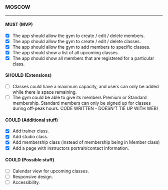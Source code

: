 ### MOSCOW
***

#### MUST (MVP)

* [x] The app should allow the gym to create / edit / delete members.
* [x] The app should allow the gym to create / edit / delete classes.
* [x] The app should allow the gym to add members to specific classes.
* [x] The app should show a list of all upcoming classes.
* [x] The app should show all members that are registered for a particular class.

#### SHOULD (Extensions)

* [ ] Classes could have a maximum capacity, and users can only be added while there is space remaining.
* [ ] The gym could be able to give its members Premium or Standard membership. Standard members can only be signed up for classes during off-peak hours. CODE WRITTEN - DOESN'T TIE UP WITH WEB!

#### COULD (Additional stuff)

* [x] Add trainer class.
* [x] Add studio class.
* [x] Add membership class (instead of membership being in Member class)
* [x] Add a page with instructors portrait/contact information.

#### COULD (Possible stuff)

* [ ] Calendar view for upcoming classes.
* [ ] Responsive design.
* [ ] Accessibility.
